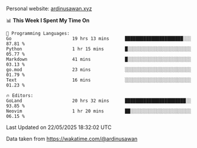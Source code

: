 Personal website: [ardinusawan.xyz](https://ardinusawan.xyz)

<!--START_SECTION:waka-->
📊 **This Week I Spent My Time On** 

```text
💬 Programming Languages: 
Go                       19 hrs 13 mins      ██████████████████████░░░   87.81 % 
Python                   1 hr 15 mins        █░░░░░░░░░░░░░░░░░░░░░░░░   05.77 % 
Markdown                 41 mins             █░░░░░░░░░░░░░░░░░░░░░░░░   03.13 % 
go.mod                   23 mins             ░░░░░░░░░░░░░░░░░░░░░░░░░   01.79 % 
Text                     16 mins             ░░░░░░░░░░░░░░░░░░░░░░░░░   01.23 % 

🔥 Editors: 
GoLand                   20 hrs 32 mins      ███████████████████████░░   93.85 % 
Neovim                   1 hr 20 mins        ██░░░░░░░░░░░░░░░░░░░░░░░   06.15 % 
```


 Last Updated on 22/05/2025 18:32:02 UTC
<!--END_SECTION:waka-->
Data taken from https://wakatime.com/@ardinusawan
